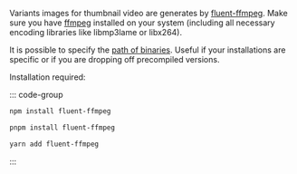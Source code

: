 Variants images for thumbnail video are generates by [fluent-ffmpeg](https://www.npmjs.com/package/fluent-ffmpeg). Make sure you have [ffmpeg](https://ffmpeg.org) installed on your system (including all necessary encoding libraries like libmp3lame or libx264).

It is possible to specify the [path of binaries](/guide/essentials/configuration.html#bin-optional). Useful if your installations are specific or if you are dropping off precompiled versions.

Installation required:

::: code-group
```sh [npm]
npm install fluent-ffmpeg
```
```sh [pnpm]
pnpm install fluent-ffmpeg
```
```sh [yarn]
yarn add fluent-ffmpeg
```
:::
